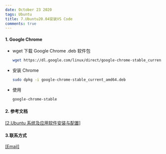 ```yaml
---
date: October 23 2020
tags: Ubuntu
title: 7.Ubuntu20.04安装VS Code
comments: true
---
```


#### 1. Google Chrome

- wget 下载 Google Chrome .deb 软件包

  ```bash
  wget https://dl.google.com/linux/direct/google-chrome-stable_current_amd64.deb
  ```

- 安装 Chrome

  ```bash
  sudo dpkg -i google-chrome-stable_current_amd64.deb
  ```

- 使用

  ```bash
  google-chrome-stable
  ```

#### 2. 参考文档

[[2.Ubuntu 系统及应用软件安装与配置]](https://web-oyster.github.io/2020/10/24/Linux/Ubuntu/Ubuntu%E7%B3%BB%E7%BB%9F%E5%8F%8A%E5%BA%94%E7%94%A8%E8%BD%AF%E4%BB%B6%E5%AE%89%E8%A3%85%E4%B8%8E%E9%85%8D%E7%BD%AE/)


#### 3.联系方式

[[Email]](yuanmin8888@outlook.com)